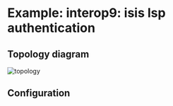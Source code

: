 # Example: interop9: isis lsp authentication

## **Topology diagram**

![topology](/img/intop9-isis08.tst.png)

## **Configuration**
